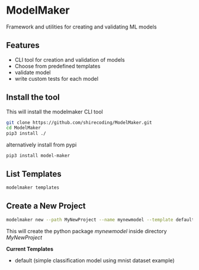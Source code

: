 # ModelMaker

Framework and utilities for creating and validating ML models

## Features

- CLI tool for creation and validation of models
- Choose from predefined templates
- validate model
- write custom tests for each model

## Install the tool

This will install the modelmaker CLI tool

```bash
git clone https://github.com/shirecoding/ModelMaker.git
cd ModelMaker
pip3 install ./
```

alternatively install from pypi

```
pip3 install model-maker
```

## List Templates

```bash
modelmaker templates
```

## Create a New Project

```bash
modelmaker new --path MyNewProject --name mynewmodel --template default
```

This will create the python package *mynewmodel* inside directory *MyNewProject*

**Current Templates**

- default (simple classification model using mnist dataset example)